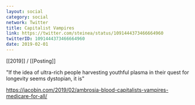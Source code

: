 ```yaml
---
layout: social
category: social
network: Twitter
title: Capitalist Vampires
link: https://twitter.com/steinea/status/1091444373466664960
twitterID: 1091444373466664960
date: 2019-02-01
---
```


[[2019]] / [[Posting]]

"If the idea of ultra-rich people harvesting youthful plasma in their quest for longevity seems dystopian, it is"

<https://jacobin.com/2019/02/ambrosia-blood-capitalists-vampires-medicare-for-all/>

